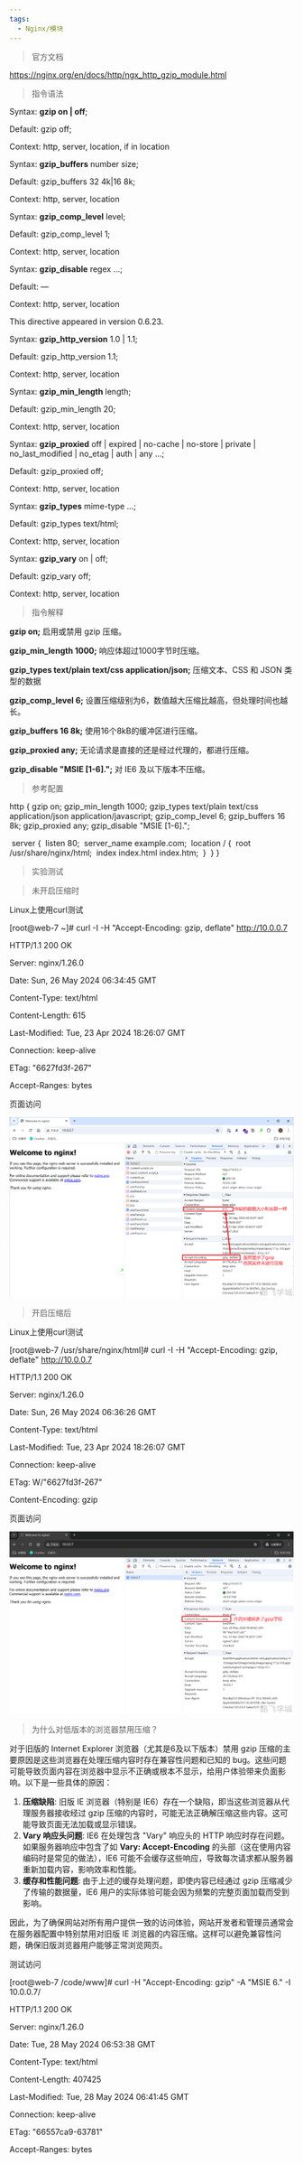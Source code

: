 ```yaml
---
tags:
  - Nginx/模块
---
```

>官方文档

https://nginx.org/en/docs/http/ngx_http_gzip_module.html

>指令语法

Syntax:	**gzip on | off**;

Default:	gzip off;

Context:	http, server, location, if in location



Syntax:	**gzip_buffers** number size;

Default:	gzip_buffers 32 4k|16 8k;

Context:	http, server, location



Syntax:	**gzip_comp_level** level;

Default:	gzip_comp_level 1;

Context:	http, server, location



Syntax:	**gzip_disable** regex ...;

Default:	—

Context:	http, server, location

This directive appeared in version 0.6.23.



Syntax:	**gzip_http_version** 1.0 | 1.1;

Default:	gzip_http_version 1.1;

Context:	http, server, location



Syntax:	**gzip_min_length** length;

Default:	gzip_min_length 20;

Context:	http, server, location



Syntax:	**gzip_proxied** off | expired | no-cache | no-store | private | no_last_modified | no_etag | auth | any ...;

Default:	gzip_proxied off;

Context:	http, server, location



Syntax:	**gzip_types** mime-type ...;

Default:	gzip_types text/html;

Context:	http, server, location



Syntax:	**gzip_vary** on | off;

Default:	gzip_vary off;

Context:	http, server, location

>指令解释

**gzip on;**   启用或禁用 gzip 压缩。

**gzip_min_length 1000;**   响应体超过1000字节时压缩。

**gzip_types text/plain text/css application/json;**  压缩文本、CSS 和 JSON 类型的数据

**gzip_comp_level 6;**  设置压缩级别为6，数值越大压缩比越高，但处理时间也越长。

**gzip_buffers 16 8k;**  使用16个8kB的缓冲区进行压缩。

**gzip_proxied any;**    无论请求是直接的还是经过代理的，都进行压缩。

**gzip_disable "MSIE [1-6]\.";**   对 IE6 及以下版本不压缩。

>参考配置

http {
    gzip on;
    gzip_min_length 1000;
    gzip_types text/plain text/css application/json application/javascript;
    gzip_comp_level 6;
    gzip_buffers 16 8k;
    gzip_proxied any;
    gzip_disable "MSIE [1-6]\.";

​    server {
​        listen 80;
​        server_name example.com;
​        location / {
​            root /usr/share/nginx/html;
​            index index.html index.htm;
​        }
​    }
}

>实验测试

>未开启压缩时

Linux上使用curl测试

[root@web-7 ~]# curl -I -H "Accept-Encoding: gzip, deflate" http://10.0.0.7

HTTP/1.1 200 OK

Server: nginx/1.26.0

Date: Sun, 26 May 2024 06:34:45 GMT

Content-Type: text/html

Content-Length: 615

Last-Modified: Tue, 23 Apr 2024 18:26:07 GMT

Connection: keep-alive

ETag: "6627fd3f-267"

Accept-Ranges: bytes

页面访问

![img](../images/1716705707655-fc29b59f-751d-46f6-a1ee-c53e186ab784.png)

>开启压缩后

Linux上使用curl测试

[root@web-7 /usr/share/nginx/html]# curl -I -H "Accept-Encoding: gzip, deflate" http://10.0.0.7

HTTP/1.1 200 OK

Server: nginx/1.26.0

Date: Sun, 26 May 2024 06:36:26 GMT

Content-Type: text/html

Last-Modified: Tue, 23 Apr 2024 18:26:07 GMT

Connection: keep-alive

ETag: W/"6627fd3f-267"

Content-Encoding: gzip

页面访问

![img](../images/1716705968485-19fcdfcd-712d-495d-a1a6-488a9a4ffab3.png)



>为什么对低版本的浏览器禁用压缩？

对于旧版的 Internet Explorer 浏览器（尤其是6及以下版本）禁用 gzip 压缩的主要原因是这些浏览器在处理压缩内容时存在兼容性问题和已知的 bug。这些问题可能导致页面内容在浏览器中显示不正确或根本不显示，给用户体验带来负面影响。以下是一些具体的原因：

1. **压缩缺陷**: 旧版 IE 浏览器（特别是 IE6）存在一个缺陷，即当这些浏览器从代理服务器接收经过 gzip 压缩的内容时，可能无法正确解压缩这些内容。这可能导致页面无法加载或显示错误。
2. **Vary 响应头问题**: IE6 在处理包含 "Vary" 响应头的 HTTP 响应时存在问题。如果服务器响应中包含了如 **Vary: Accept-Encoding** 的头部（这在使用内容编码时是常见的做法），IE6 可能不会缓存这些响应，导致每次请求都从服务器重新加载内容，影响效率和性能。
3. **缓存和性能问题**: 由于上述的缓存处理问题，即使内容已经通过 gzip 压缩减少了传输的数据量，IE6 用户的实际体验可能会因为频繁的完整页面加载而受到影响。

因此，为了确保网站对所有用户提供一致的访问体验，网站开发者和管理员通常会在服务器配置中特别禁用对旧版 IE 浏览器的内容压缩。这样可以避免兼容性问题，确保旧版浏览器用户能够正常浏览网页。

测试访问

[root@web-7 /code/www]# curl -H "Accept-Encoding: gzip" -A "MSIE 6." -I 10.0.0.7/

HTTP/1.1 200 OK

Server: nginx/1.26.0

Date: Tue, 28 May 2024 06:53:38 GMT

Content-Type: text/html

Content-Length: 407425

Last-Modified: Tue, 28 May 2024 06:41:45 GMT

Connection: keep-alive

ETag: "66557ca9-63781"

Accept-Ranges: bytes